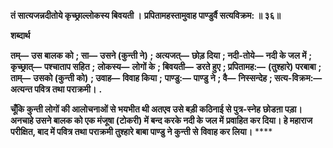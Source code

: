 **तं सात्यजन्नदीतोये कृच्छ्राल्लोकस्य बिवयती ।** **प्रपितामहस्तामुवाह पाण्डुर्वै सत्यविक्रम: ॥ ३६॥** 

**शब्दार्थ** 

**तम्—** **उस बालक को** **; सा—** **उसने (कुन्ती ने)** **; अत्यजत्—** **छोड़ दिया** **; नदी-तोये—** **नदी के जल में** **; कृच्छ्रात्—** **पश्चाताप सहित** **;** **लोकस्य—** **लोगों के** **; बिवयती—** **डरते हुए** **; प्रपितामह:—** **(तुश्हारे) परबाबा** **; ताम्—** **उसको (कुन्ती को)** **; उवाह—** **विवाह किया** **;** **पाण्डु:—** **पाण्डु ने** **; वै—** **निस्सन्देह** **; सत्य-विक्रम:—** **अत्यन्त पवित्र तथा पराक्रमी।** **.** 

**चूँकि कुन्ती लोगों की आलोचनाओं से भयभीत थी अतएव उसे बड़ी कठिनाई से पुत्र-स्नेह** **छोडऩा पड़ा। अनचाहे उसने बालक को एक मंजूषा (टोकरी) में बन्द करके नदी के जल में** **प्रवाहित कर दिया। हे महाराज परीक्षित, बाद में पवित्र तथा पराक्रमी तुश्हारे बाबा पाण्डु ने कुन्ती से** **विवाह कर लिया।** **** 
